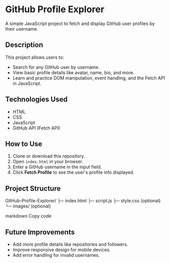 # GitHub Profile Explorer

A simple JavaScript project to fetch and display GitHub user profiles by their username.

## Description
This project allows users to:
- Search for any GitHub user by username.
- View basic profile details like avatar, name, bio, and more.
- Learn and practice DOM manipulation, event handling, and the Fetch API in JavaScript.

## Technologies Used
- HTML
- CSS
- JavaScript
- GitHub API (Fetch API)

## How to Use
1. Clone or download this repository.
2. Open `index.html` in your browser.
3. Enter a GitHub username in the input field.
4. Click **Fetch Profile** to see the user's profile info displayed.

## Project Structure
GitHub-Profile-Explorer/
├─ index.html
├─ script.js
├─ style.css (optional)
└─ images/ (optional)

markdown
Copy code

## Future Improvements
- Add more profile details like repositories and followers.
- Improve responsive design for mobile devices.
- Add error handling for invalid usernames.